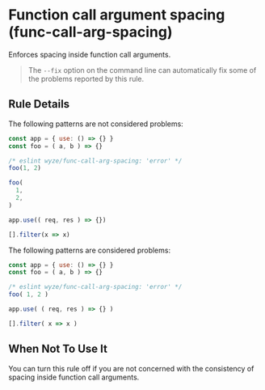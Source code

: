# Function call argument spacing (func-call-arg-spacing)

Enforces spacing inside function call arguments.

> The `--fix` option on the command line can automatically fix some of the problems reported by this rule.

## Rule Details

The following patterns are not considered problems:

```js
const app = { use: () => {} }
const foo = ( a, b ) => {}

/* eslint wyze/func-call-arg-spacing: 'error' */
foo(1, 2)

foo(
  1,
  2,
)

app.use(( req, res ) => {})

[].filter(x => x)
```

The following patterns are considered problems:

```js
const app = { use: () => {} }
const foo = ( a, b ) => {}

/* eslint wyze/func-call-arg-spacing: 'error' */
foo( 1, 2 )

app.use( ( req, res ) => {} )

[].filter( x => x )
```

## When Not To Use It

You can turn this rule off if you are not concerned with the consistency of spacing inside function call arguments.
